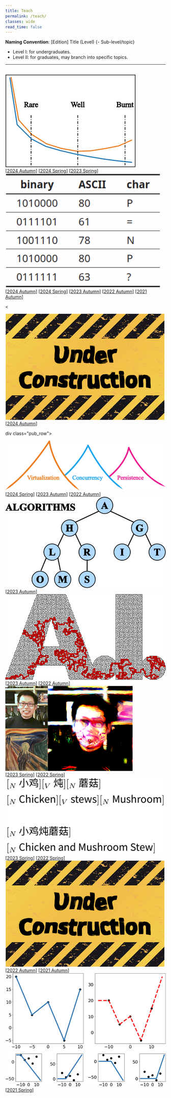 ```yaml
---
title: Teach
permalink: /teach/
classes: wide
read_time: false
---
```


**Naming Convention**: [Edition] Title (Level) {- Sub-level/topic}

- Level I: for undergraduates.
- Level II: for graduates, may branch into specific topics.

<hr>
<br>

<div class="pub_row">
  <div class="pub_img">
    <img src="MachineLearning23/teaser.png">
  </div>
  <div class="pub_txt">
    <title>[2023] Machine Learning (I)</title>
    <!-- note: do not forget updating index.html -->
    <links>
      [<a href="MachineLearning23/ML2024H.html">2024 Autumn</a>]
      [<a href="MachineLearning23/ML2024F.html">2024 Spring</a>]
      [<a href="MachineLearning23/ML2023F.html">2023 Spring</a>]
    </links>
  </div>
</div>

<div class="pub_row">
  <div class="pub_img">
    <img src="Algorithm21H/teaser.png">
  </div>
  <div class="pub_txt">
    <title>[2021] Algorithm (II) - Design, Analysis</title>
    <!-- note: do not forget updating index.html -->
    <links>
      [<a href="Algorithm21H/A2024H.html">2024 Autumn</a>]
      [<a href="Algorithm21H/A2024F.html">2024 Spring</a>]
      [<a href="Algorithm21H/A2023H.html">2023 Autumn</a>]
      [<a href="Algorithm21H/A2022H.html">2022 Autumn</a>]
      [<a href="Algorithm21H/A2021H.html">2021 Autumn</a>]
    </links>
  </div>
</div>

<<div class="pub_row">
  <div class="pub_img">
    <img src="ComputerNetworking24/teaser.png">
  </div>
  <div class="pub_txt">
    <title>[2024] Computer Networking (I)</title>
    <!-- note: do not forget updating index.html -->
    <links>
      [<a href="ComputerNetworking24/CN2024H.html">2024 Autumn</a>]
    </links>
  </div>
</div>

div class="pub_row">
  <div class="pub_img">
    <img src="OperatingSystem22H/teaser.png">
  </div>
  <div class="pub_txt">
    <title>[2022] Operating System (I)</title>
    <!-- note: do not forget updating index.html -->
    <links>
      [<a href="OperatingSystem22H/OS2024F.html">2024 Spring</a>]
      [<a href="OperatingSystem22H/OS2023H.html">2023 Autumn</a>]
      [<a href="OperatingSystem22H/OS2022H.html">2022 Autumn</a>]
    </links>
  </div>
</div>

<div class="pub_row">
  <div class="pub_img">
    <img src="DataStructure23H/teaser.png">
  </div>
  <div class="pub_txt">
    <title>[2023] Algorithm (I) - Data Structure</title>
    <!-- note: do not forget updating index.html -->
    <links>
      [<a href="DataStructure23H/DS2023H.html">2023 Autumn</a>]
    </links>
  </div>
</div>

<div class="pub_row">
  <div class="pub_img">
    <img src="ArtificialIntelligence22H/teaser.png">
  </div>
  <div class="pub_txt">
    <title>[2022] Artificial Intelligence (I)</title>
    <!-- note: do not forget updating index.html -->
    <links>
      [<a href="ArtificialIntelligence22H/AI2023H.html">2023 Autumn</a>]
      [<a href="ArtificialIntelligence22H/AI2022H.html">2022 Autumn</a>]
    </links>
  </div>
</div>

<div class="pub_row">
  <div class="pub_img">
    <img src="DeepLearning22F/teaser.png">
  </div>
  <div class="pub_txt">
    <title>[2022] Deep Learning (I)</title>
    <!-- note: do not forget updating index.html -->
    <links>
      [<a href="DeepLearning22F/DL2023F.html">2023 Spring</a>]
      [<a href="DeepLearning22F/DL2022F.html">2022 Spring</a>]
    </links>
  </div>
</div>

<div class="pub_row">
  <div class="pub_img">
    <img src="SpeechLanguage22F/teaser.png">
  </div>
  <div class="pub_txt">
    <title>[2022] Natural Language Processing (I)</title>
    <!-- note: do not forget updating index.html -->
    <links>
      [<a href="SpeechLanguage22F/NLP2023F.html">2023 Spring</a>]
      [<a href="SpeechLanguage22F/NLP2022F.html">2022 Spring</a>]
    </links>
  </div>
</div>

<div class="pub_row">
  <div class="pub_img">
    <img src="Graphics21H/teaser.png">
  </div>
  <div class="pub_txt">
    <title>[2021] Computer Graphics (I)</title>
    <!-- note: do not forget updating index.html -->
    <links>
      [<a href="Graphics21H/CG2022H.html">2022 Autumn</a>]
      [<a href="Graphics21H/CG2021H.html">2021 Autumn</a>]
    </links>
  </div>
</div>

<div class="pub_row">
  <div class="pub_img">
    <img src="DeepLearning21F/teaser.png">
  </div>
  <div class="pub_txt">
    <title>[2021] Deep Learning (I)</title>
    <!-- note: do not forget updating index.html -->
    <links>
      [<a href="DeepLearning21F/DL2021F.html">2021 Spring</a>]
    </links>
  </div>
</div>
